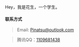 Hey，我是花生，一个学生。

#### 联系方式
>Email: [Pinatsu@outlook.com](mailto:pinatsu@outlook.com)

>腾讯QQ：[1109681438](tencent://message/?uin=1109681438&)
